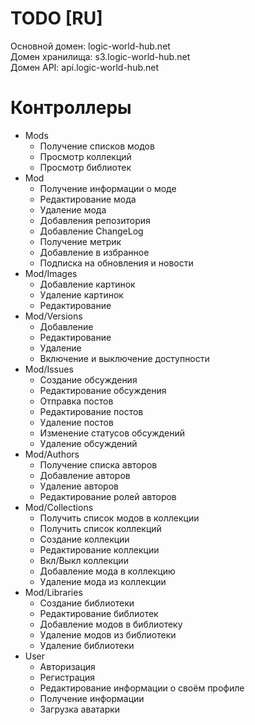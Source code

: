 # TODO [RU]

Основной домен:      logic-world-hub.net\
Домен хранилища:  s3.logic-world-hub.net\
Домен API:       api.logic-world-hub.net

# Контроллеры

- Mods
  - Получение списков модов
  - Просмотр коллекций
  - Просмотр библиотек
- Mod
  - Получение информации о моде
  - Редактирование мода
  - Удаление мода
  - Добавления репозитория
  - Добавление ChangeLog
  - Получение метрик
  - Добавление в избранное
  - Подписка на обновления и новости
- Mod/Images
  - Добавление картинок
  - Удаление картинок
  - Редактирование
- Mod/Versions
  - Добавление
  - Редактирование
  - Удаление
  - Включение и выключение доступности
- Mod/Issues
  - Создание обсуждения
  - Редактирование обсуждения
  - Отправка постов
  - Редактирование постов
  - Удаление постов
  - Изменение статусов обсуждений
  - Удаление обсуждений
- Mod/Authors
  - Получение списка авторов
  - Добавление авторов
  - Удаление авторов
  - Редактирование ролей авторов
- Mod/Collections
  - Получить список модов в коллекции
  - Получить список коллекций
  - Создание коллекции
  - Редактирование коллекции
  - Вкл/Выкл коллекции
  - Добавление мода в коллекцию
  - Удаление мода из коллекции
- Mod/Libraries
  - Создание библиотеки
  - Редактирование библиотек
  - Добавление модов в библиотеку
  - Удаление модов из библиотеки
  - Удаление библиотеки
- User
  - Авторизация
  - Регистрация
  - Редактирование информации о своём профиле
  - Получение информации
  - Загрузка аватарки